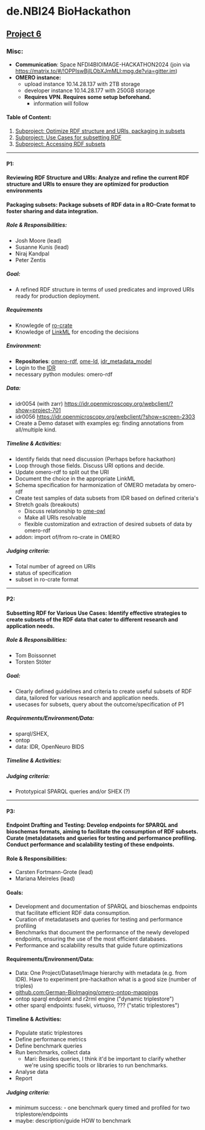 # de.NBI24 BioHackathon
## [Project 6](https://www.denbi.de/de-nbi-events/1763-3rd-biohackathon-germany-increasing-interoperability)
### Misc:
- **Communication**: Space NFDI4BIOIMAGE-HACKATHON2024 (join via https://matrix.to/#/!OPPIswBjILObXJmMLI:mpg.de?via=gitter.im)
- **OMERO instance:**
    - upload instance 10.14.28.137 with 2TB storage
    - developer instance 10.14.28.177 with 250GB storage
    - **Requires VPN. Requires some setup beforehand.**
      - information will follow

#### Table of Content:     
1. [Subproject: Optimize RDF structure and URIs, packaging in subsets](#p1)
2. [Subproject: Use Cases for subsetting RDF](#p2)
3. [Subproject: Accessing RDF subsets](#p3)
---
#### P1: 
#### Reviewing RDF Structure and URIs: Analyze and refine the current RDF structure and URIs to ensure they are optimized for production environments 
#### Packaging subsets: Package subsets of RDF data in a RO-Crate format to foster sharing and data integration.

##### Role & Responsibilities:

- Josh Moore (lead)
- Susanne Kunis (lead)
- Niraj Kandpal
- Peter Zentis

##### Goal:

- A refined RDF structure in terms of used predicates and improved URIs ready for production deployment.

##### Requirements
- Knowlegde of [ro-crate](https://www.researchobject.org/ro-crate/)
- Knowledge of [LinkML](https://linkml.io/) for encoding the decisions

##### Environment:
- **Repositories**: [omero-rdf](https://github.com/German-BioImaging/omero-rdf), [ome-ld](https://github.com/joshmoore/ome-ld), [idr_metadata_model](https://github.com/khaledk2/idr_metadata_model/blob/main/idrmetadatamodels/models/antibody_schema.yaml)
- Login to the [IDR](https://idr.openmicroscopy.org/)
- necessary python modules: omero-rdf

##### Data:

- idr0054 (with zarr) https://idr.openmicroscopy.org/webclient/?show=project-701
- idr0056 https://idr.openmicroscopy.org/webclient/?show=screen-2303
- Create a Demo dataset with examples eg: finding annotations from all/multiple kind. 



##### Timeline & Activities:
- Identify fields that need discussion (Perhaps before hackathon)
- Loop through those fields. Discuss URI options and decide.
- Update omero-rdf to split out the URI
- Document the choice in the appropriate LinkML
- Schema specification for harmonization of OMERO metadata by omero-rdf
- Create test samples of data subsets from IDR based on defined criteria's
- Stretch goals (breakouts)
    - Discuss relationship to [ome-owl](https://gitlab.com/openmicroscopy/incubator/ome-owl)
    - Make all URIs resolvable
    - flexible customization and extraction of desired subsets of data by omero-rdf
- addon: import of/from ro-crate in OMERO

##### Judging criteria:

- Total number of agreed on URIs
- status of specification
- subset in ro-crate format

---
#### P2: 
#### Subsetting RDF for Various Use Cases: Identify effective strategies to create subsets of the RDF data that cater to different research and application needs.

##### Role & Responsibilities:

- Tom Boissonnet
- Torsten Stöter

##### Goal:

- Clearly defined guidelines and criteria to create useful subsets of RDF data, tailored for various research and application needs.
- usecases for subsets, query about the outcome/specification of P1

##### Requirements/Environment/Data:
- sparql/SHEX, 
- ontop
- data: IDR, OpenNeuro BIDS

##### Timeline & Activities:

##### Judging criteria:

- Prototypical SPARQL queries and/or SHEX (?)

---
#### P3: 
#### Endpoint Drafting and Testing: Develop endpoints for SPARQL and bioschemas formats, aiming to facilitate the consumption of RDF subsets. Curate (meta)datasets and queries for testing and performance profiling. Conduct performance and scalability testing of these endpoints.

#### Role & Responsibilities:

- Carsten Fortmann-Grote (lead)
- Mariana Meireles (lead)

#### Goals:

- Development and documentation of SPARQL and bioschemas endpoints that facilitate efficient RDF data consumption.
- Curation of metadatasets and queries for testing and performance profiling
- Benchmarks that document the performance of the newly developed endpoints, ensuring the use of the most efficient databases.
- Performance and scalability results that guide future optimizations

#### Requirements/Environment/Data:

- Data: One Project/Dataset/Image hierarchy with metadata (e.g. from IDR). Have to experiment pre-hackathon what is a good size (number of triples)
- [github.com:German-BioImaging/omero-ontop-mappings](https://github.com:German-BioImaging/omero-ontop-mappings)
- ontop sparql endpoint and r2rml engine ("dynamic triplestore")
- other sparql endpoints: fuseki, virtuoso, ??? ("static triplestores")

#### Timeline & Activities:
- Populate static triplestores
- Define performance metrics
- Define benchmark queries
- Run benchmarks, collect data
    - Mari: Besides queries, I think it'd be important to clarify whether we're using specific tools or libraries to run benchmarks.
- Analyse data
- Report

##### Judging criteria:

- minimum success: - one benchmark query timed and profiled for two triplestore/endpoints
- maybe: description/guide HOW to benchmark
